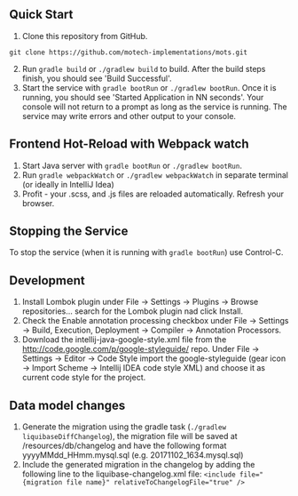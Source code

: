## Quick Start
1. Clone this repository from GitHub.

 ```shell
 git clone https://github.com/motech-implementations/mots.git
 ```
2. Run `gradle build` or `./gradlew build` to build. After the build steps finish, you should see 'Build Successful'.
3. Start the service with `gradle bootRun` or `./gradlew bootRun`. Once it is running, you should see
'Started Application in NN seconds'. Your console will not return to a prompt as long as
the service is running. The service may write errors and other output to your console.

## Frontend Hot-Reload with Webpack watch
1. Start Java server with `gradle bootRun` or `./gradlew bootRun`.
2. Run `gradle webpackWatch` or `./gradlew webpackWatch` in separate terminal (or ideally in IntelliJ Idea)
3. Profit - your .scss, and .js files are reloaded automatically. Refresh your browser.

## Stopping the Service
To stop the service (when it is running with `gradle bootRun`) use Control-C.

## Development
1. Install Lombok plugin under File -> Settings -> Plugins -> Browse repositories... search for the Lombok plugin nad click Install.
2. Check the Enable annotation processing checkbox under File -> Settings -> Build, Execution, Deployment -> Compiler -> Annotation Processors.
3. Download the intellij-java-google-style.xml file from the http://code.google.com/p/google-styleguide/ repo. 
Under File -> Settings -> Editor -> Code Style import the google-styleguide (gear icon -> Import Scheme -> Intellij IDEA code style XML) and choose it as current code style for the project.

## Data model changes
1. Generate the migration using the gradle task (`./gradlew liquibaseDiffChangelog`), the migration file will be saved at /resources/db/changelog and have the following format yyyyMMdd_HHmm.mysql.sql (e.g. 20171102_1634.mysql.sql)
2. Include the generated migration in the changelog by adding the following line to the liquibase-changelog.xml file: `<include file="{migration file name}" relativeToChangelogFile="true" />`
